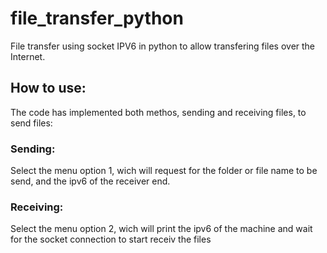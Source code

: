 # file_transfer_python
File transfer using socket IPV6 in python to allow transfering files over the Internet.

## How to use:
The code has implemented both methos, sending and receiving files, to send files:
### Sending:
Select the menu option 1, wich will request for the folder or file name to be send, and the ipv6 of the receiver end.
### Receiving:
Select the menu option 2, wich will print the ipv6 of the machine and wait for the socket connection to start receiv the files